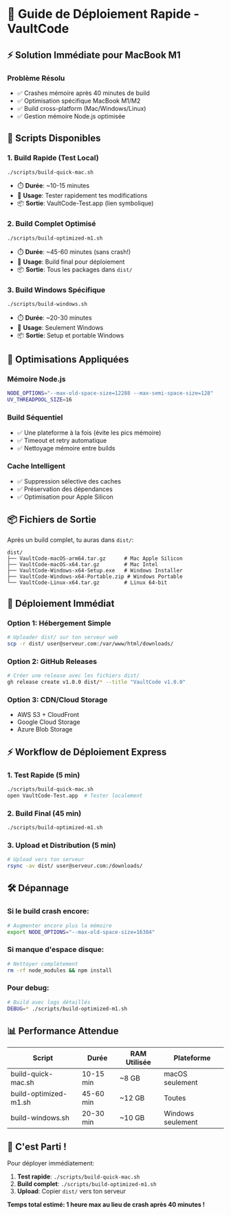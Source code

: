 # 🚀 Guide de Déploiement Rapide - VaultCode

## ⚡ Solution Immédiate pour MacBook M1

### Problème Résolu

- ✅ Crashes mémoire après 40 minutes de build
- ✅ Optimisation spécifique MacBook M1/M2
- ✅ Build cross-platform (Mac/Windows/Linux)
- ✅ Gestion mémoire Node.js optimisée

## 🎯 Scripts Disponibles

### 1. Build Rapide (Test Local)

```bash
./scripts/build-quick-mac.sh
```

- ⏱️ **Durée**: ~10-15 minutes
- 🎯 **Usage**: Tester rapidement tes modifications
- 📦 **Sortie**: VaultCode-Test.app (lien symbolique)

### 2. Build Complet Optimisé

```bash
./scripts/build-optimized-m1.sh
```

- ⏱️ **Durée**: ~45-60 minutes (sans crash!)
- 🎯 **Usage**: Build final pour déploiement
- 📦 **Sortie**: Tous les packages dans `dist/`

### 3. Build Windows Spécifique

```bash
./scripts/build-windows.sh
```

- ⏱️ **Durée**: ~20-30 minutes
- 🎯 **Usage**: Seulement Windows
- 📦 **Sortie**: Setup et portable Windows

## 🔧 Optimisations Appliquées

### Mémoire Node.js

```bash
NODE_OPTIONS="--max-old-space-size=12288 --max-semi-space-size=128"
UV_THREADPOOL_SIZE=16
```

### Build Séquentiel

- ✅ Une plateforme à la fois (évite les pics mémoire)
- ✅ Timeout et retry automatique
- ✅ Nettoyage mémoire entre builds

### Cache Intelligent

- ✅ Suppression sélective des caches
- ✅ Préservation des dépendances
- ✅ Optimisation pour Apple Silicon

## 📦 Fichiers de Sortie

Après un build complet, tu auras dans `dist/`:

```
dist/
├── VaultCode-macOS-arm64.tar.gz      # Mac Apple Silicon
├── VaultCode-macOS-x64.tar.gz        # Mac Intel
├── VaultCode-Windows-x64-Setup.exe   # Windows Installer
├── VaultCode-Windows-x64-Portable.zip # Windows Portable
└── VaultCode-Linux-x64.tar.gz        # Linux 64-bit
```

## 🚀 Déploiement Immédiat

### Option 1: Hébergement Simple

```bash
# Uploader dist/ sur ton serveur web
scp -r dist/ user@serveur.com:/var/www/html/downloads/
```

### Option 2: GitHub Releases

```bash
# Créer une release avec les fichiers dist/
gh release create v1.0.0 dist/* --title "VaultCode v1.0.0"
```

### Option 3: CDN/Cloud Storage

- AWS S3 + CloudFront
- Google Cloud Storage
- Azure Blob Storage

## ⚡ Workflow de Déploiement Express

### 1. Test Rapide (5 min)

```bash
./scripts/build-quick-mac.sh
open VaultCode-Test.app  # Tester localement
```

### 2. Build Final (45 min)

```bash
./scripts/build-optimized-m1.sh
```

### 3. Upload et Distribution (5 min)

```bash
# Upload vers ton serveur
rsync -av dist/ user@serveur.com:/downloads/
```

## 🛠️ Dépannage

### Si le build crash encore:

```bash
# Augmenter encore plus la mémoire
export NODE_OPTIONS="--max-old-space-size=16384"
```

### Si manque d'espace disque:

```bash
# Nettoyer complètement
rm -rf node_modules && npm install
```

### Pour debug:

```bash
# Build avec logs détaillés
DEBUG=* ./scripts/build-optimized-m1.sh
```

## 📊 Performance Attendue

| Script                | Durée     | RAM Utilisée | Plateforme        |
| --------------------- | --------- | ------------ | ----------------- |
| build-quick-mac.sh    | 10-15 min | ~8 GB        | macOS seulement   |
| build-optimized-m1.sh | 45-60 min | ~12 GB       | Toutes            |
| build-windows.sh      | 20-30 min | ~10 GB       | Windows seulement |

## 🎉 C'est Parti !

Pour déployer immédiatement:

1. **Test rapide**: `./scripts/build-quick-mac.sh`
2. **Build complet**: `./scripts/build-optimized-m1.sh`
3. **Upload**: Copier `dist/` vers ton serveur

**Temps total estimé: 1 heure max au lieu de crash après 40 minutes !**
